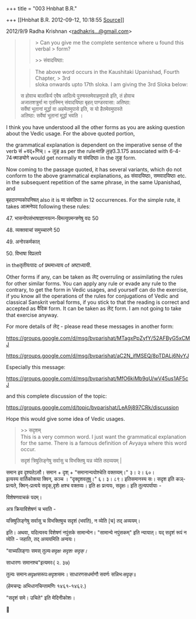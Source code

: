 +++
title = "003 Hnbhat B.R."

+++
[[Hnbhat B.R.	2012-09-12, 10:18:55 [Source](https://groups.google.com/g/samskrita/c/g00PuJJoiv8)]]



  
  

2012/9/9 Radha Krishnan \<[radhakris...@gmail.com]()\>

  

> 
> > \> Can you give me the complete sentence where u found this verbal > form?  
> > 
> > 
> > \>\> संवादयिष्ठा:  
>   
> > 
> > The above word occurs in the Kaushitaki Upanishad, Fourth Chapter, > 3rd  
> sloka onwards upto 17th sloka. I am giving the 3rd Sloka below:  
>   
> स होवाच बालकिर्य एवैष आदित्ये पुरुषस्तमेवाहमुपासे इति, तं होवाच  
> अजातशत्रुर्मा मा एतस्मिन् संवादयिष्ठा बृहत् पाण्डरवासा: अतिष्ठा:  
> सर्वेषां भूतानां मूर्द्धा वा अहमेतमुपासे इति, स यो हैतमेवमुपास्ते  
> अतिष्ठा: सर्वेषां भूतानां मूर्द्धा भवति ।  
>   

  

I think you have understood all the other forms as you are asking question about the Vedic usage. For the above quoted portion,

  

the grammatical explanation is dependent on the imperative sense of the verb सं +वद्+णिच्। + लुङ् as per the rule*माङि लुङ्*3.3.175 associated with 6-4-74*न*माङ्योगे would get normally मा संवदिष्ठाः in the लुङ् form.

  

Now coming to the passage quoted, it has several variants, which do not conform to the above grammatical explanations, as संवादयिष्ठाः, समवादयिष्ठाः etc. in the subsequent repetition of the same phrase, in the same Upanishad, and

बृहदारण्यकोपनिषत् also it is मा संवदिष्ठाः in 12 occurrences. For the simple rute, it takes आत्मनेपद following these rules:

  

47\.   भासनोपसंभाषाज्ञानयत्न-विमत्युपमन्त्रणेषु वदः 50

48\.   व्यक्तवाचां समुच्चारणे 50

49\.   अनोरकर्मकात्

50\.   विभाषा विप्रलापे

  

in theतृतीयःपादः of प्रथमाध्याय of अष्टाध्यायी.

  

  

Other forms if any, can be taken as लेट् overruling or assimilating the rules for other similar forms. You can apply any rule or evade any rule to the contrary, to get the form in Vedic usages, and yourself can do the exercise, if you know all the operations of the rules for conjugations of Vedic and classical Sanskrit verbal forms, if you stick to that the reading is correct and accepted as वैदिक form. It can be taken as लेट् form. I am not going to take that exercise anyway.

  

For more details of लेट् - please read these messages in another form:

  

<https://groups.google.com/d/msg/bvparishat/MTagxPpZyfY/52AFByG5xCMJ>

  

<https://groups.google.com/d/msg/bvparishat/aC2N_ifMSEQ/8pTDALj6NvYJ>

  

Especially this message:

  

<https://groups.google.com/d/msg/bvparishat/MfO6kiMb9qU/wV45us1AF5cJ>

  

and this complete discussion of the topic:

  

<https://groups.google.com/d/topic/bvparishat/LeA9j897CRk/discussion>

  

Hope this would give some idea of Vedic usages.

  

> \>\> सदृशम्  
> This is a very common word. I just want the grammatical explanation  
> for the same. There is a famous definition of Avyaya where this word  
> occur.  
>   
> सदृशं त्रिषुलिङ्गेषु सर्वासु च विभक्तिषु यन्न व्येति तदव्ययम् \|  
>   



समान इव दृश्यतेऽसौ। समान + दृश् + "समानान्ययोश्चेति वक्तव्यम्।" ३। २। ६०।  
इत्यस्य वार्तिकोक्त्या क्विन्, कञ्च । "दृक्दृशवतुषु।" ६। ३। ८९।
इतिसमानस्य सः। सदृश इति कञ्-प्रत्यते, क्विन्-प्रत्यये सदृक्,दृशेः क्षश्च वक्तव्यः। इति क्षः प्रत्ययः, सदृक्षः। इति तुल्यपर्यायाः -

विशेषणवाचकं पदम्।

  

अत्र क्रियाविशेषणं च भवति -

  

यत्त्रिषुलिङ्गेषु सर्वासु च विभक्तिषुच सदृशं (भवति), न व्येति \[च\] तद् अव्ययम्।

  

इति। अथवा, यदित्यस्य विशेषणं नपुंसके सामान्येन। "सामान्ये नपुंसकम्" इति न्यायात्। यद् सदृशं रूपं न व्येति - जहाति, तद् अव्ययमिति अन्वयः।

  

"वाच्यलिङ्गाः समस् तुल्यः*सदृक्षः सदृशः सदृक्।*

साधारणः समानश्च"इत्यमरः( २. ३७)

तुल्यः समानः*सदृक्षः*सरूपः*सदृशः*समः। साधारणसधर्माणौ सवर्णः सन्निभः*सदृक्*॥

(हेमचन्द्रः अभिधानचिन्तामणिः १४६१-१४६२.)

  

"सदृशं समे। उचिते" इति मेदिनीकोशः।

  

  





